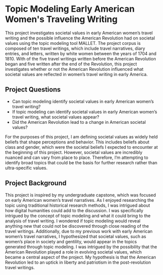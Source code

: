 # Topic Modeling Early American Women's Traveling Writing

This project investigates societal values in early American women’s travel writing and the possible influence the American Revolution had on societal values using the topic modeling tool MALLET. The project corpus is composed of ten travel writings, which include travel narratives, diary entries, and letters, written by white women between the years of 1704 and 1810. With of the five travel writings written before the American Revolution began and five written after the end of the Revolution, this project investigates whether or not the American Revolution influenced what societal values are reflected in women’s travel writing in early America.

## Project Questions

- Can topic modeling identify societal values in early American women’s travel writing?
- If topic modeling can identify societal values in early American women’s travel writing, what societal values appear?
- Did the American Revolution lead to a change in American societal values?

For the purposes of this project, I am defining societal values as widely held beliefs that shape perceptions and behavior. This includes beliefs about class and gender, which were the societal beliefs I expected to encounter at the beginning of this project. However, societal values are incredibly nuanced and can vary from place to place. Therefore, I’m attempting to identify broad topics that could be the basis for further research rather than ultra-specific values.

## Project Background

This project is inspired by my undergraduate capstone, which was focused on early American women’s travel narratives. As I enjoyed researching the topic using traditional historical research methods, I was intrigued about how digital humanities could add to the discussion. I was specifically intrigued by the concept of topic modeling and what it could bring to the analysis of travel writing. I wondered if topic modeling would reveal anything new that could not be discovered through close reading of the travel writings. Additionally, due to my previous work with early American women’s travel narratives, I hypothesized that societal values, such as women’s place in society and gentility, would appear in the topics generated through topic modeling. I was intrigued by the possibility that the American Revolution played a role in evolving societal values, which became a central aspect of the project. My hypothesis is that the American Revolution led to an uptick in liberty and patriotism in the post-revolution travel writings. 
